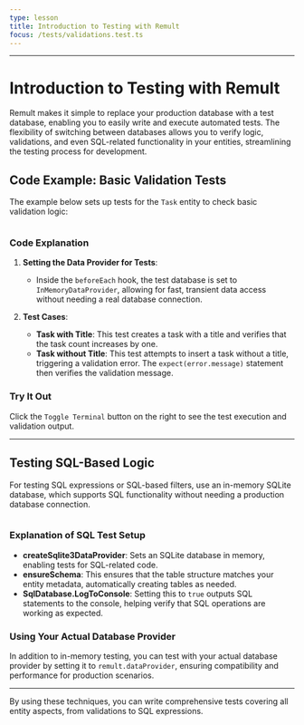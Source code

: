 ```yaml
---
type: lesson
title: Introduction to Testing with Remult
focus: /tests/validations.test.ts
---
```


---

# Introduction to Testing with Remult

Remult makes it simple to replace your production database with a test database, enabling you to easily write and execute automated tests. The flexibility of switching between databases allows you to verify logic, validations, and even SQL-related functionality in your entities, streamlining the testing process for development.

## Code Example: Basic Validation Tests

The example below sets up tests for the `Task` entity to check basic validation logic:

```file:/tests/validations.test.ts title="tests/validations.test.ts" add={8} collapse={1-5,10-100}

```

### Code Explanation

1. **Setting the Data Provider for Tests**:

   - Inside the `beforeEach` hook, the test database is set to `InMemoryDataProvider`, allowing for fast, transient data access without needing a real database connection.

2. **Test Cases**:
   - **Task with Title**: This test creates a task with a title and verifies that the task count increases by one.
   - **Task without Title**: This test attempts to insert a task without a title, triggering a validation error. The `expect(error.message)` statement then verifies the validation message.

### Try It Out

Click the `Toggle Terminal` button on the right to see the test execution and validation output.

---

## Testing SQL-Based Logic

For testing SQL expressions or SQL-based filters, use an in-memory SQLite database, which supports SQL functionality without needing a production database connection.

```solution:/tests/validations.test.ts title="tests/validations.test.ts" collapse={1-6,13-100} add={8-10}

```

### Explanation of SQL Test Setup

- **createSqlite3DataProvider**: Sets an SQLite database in memory, enabling tests for SQL-related code.
- **ensureSchema**: This ensures that the table structure matches your entity metadata, automatically creating tables as needed.
- **SqlDatabase.LogToConsole**: Setting this to `true` outputs SQL statements to the console, helping verify that SQL operations are working as expected.

### Using Your Actual Database Provider

In addition to in-memory testing, you can test with your actual database provider by setting it to `remult.dataProvider`, ensuring compatibility and performance for production scenarios.

---

By using these techniques, you can write comprehensive tests covering all entity aspects, from validations to SQL expressions.
